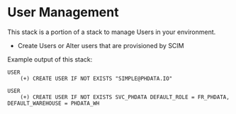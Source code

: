 # User Management  

This stack is a portion of a stack to manage Users in your environment.
- Create Users or Alter users that are provisioned by SCIM

Example output of this stack:  
```
USER
    (+) CREATE USER IF NOT EXISTS "SIMPLE@PHDATA.IO"

USER
    (+) CREATE USER IF NOT EXISTS SVC_PHDATA DEFAULT_ROLE = FR_PHDATA, DEFAULT_WAREHOUSE = PHDATA_WH
    
```